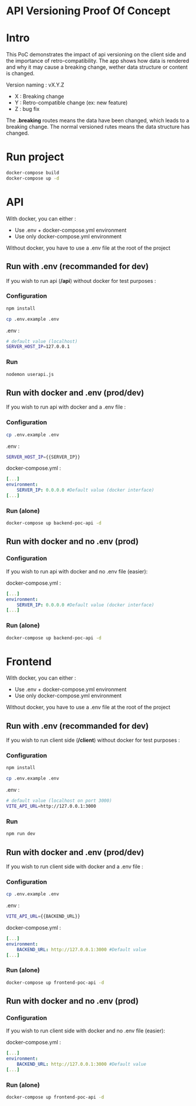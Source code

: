 # API Versioning Proof Of Concept

# Intro

This PoC demonstrates the impact of api versioning on the client side and the importance of retro-compatibility. 
The app shows how data is rendered and why it may cause a breaking change, wether data structure or content is changed. 

Version naming : vX.Y.Z
- X : Breaking change
- Y : Retro-compatible change (ex: new feature)
- Z : bug fix

The **.breaking** routes means the data have been changed, which leads to a breaking change. 
The normal versioned rutes means the data structure has changed. 

# Run project

```sh
docker-compose build
docker-compose up -d 
```

# API

With docker, you can either : 
- Use .env + docker-compose.yml environment
- Use only docker-compose.yml environment

Without docker, you have to use a .env file at the root of the project

## Run with .env (recommanded for dev)

If you wish to run api (**/api**) without docker for test purposes : 

### Configuration

```sh
npm install
```

```sh
cp .env.example .env 
```

.env : 

```sh
# default value (localhost)
SERVER_HOST_IP=127.0.0.1
```

### Run

```sh
nodemon userapi.js
```

## Run with docker and .env (prod/dev)

If you wish to run api with docker and a .env file : 

### Configuration

```sh
cp .env.example .env 
```

.env : 

```sh
SERVER_HOST_IP={{SERVER_IP}}
```

docker-compose.yml :
```yml
[...]
environment:
    SERVER_IP: 0.0.0.0 #Default value (docker interface)
[...]
```

### Run (alone)

```sh
docker-compose up backend-poc-api -d
```

## Run with docker and no .env (prod)

### Configuration

If you wish to run api with docker and no .env file (easier): 

docker-compose.yml :
```yml
[...]
environment:
    SERVER_IP: 0.0.0.0 #Default value (docker interface)
[...]
```

### Run (alone)

```sh
docker-compose up backend-poc-api -d
```

# Frontend 

With docker, you can either : 
- Use .env + docker-compose.yml environment
- Use only docker-compose.yml environment

Without docker, you have to use a .env file at the root of the project

## Run with .env (recommanded for dev)

If you wish to run client side (**/client**) without docker for test purposes : 

### Configuration

```sh
npm install
```

```sh
cp .env.example .env 
```

.env : 

```sh
# default value (localhost on port 3000)
VITE_API_URL=http://127.0.0.1:3000
```

### Run

```sh
npm run dev
```

## Run with docker and .env (prod/dev)

If you wish to run client side with docker and a .env file : 

### Configuration

```sh
cp .env.example .env 
```

.env : 

```sh
VITE_API_URL={{BACKEND_URL}}
```

docker-compose.yml :
```yml
[...]
environment:
    BACKEND_URL: http://127.0.0.1:3000 #Default value
[...]
```

### Run (alone)

```sh
docker-compose up frontend-poc-api -d
```


## Run with docker and no .env (prod)

### Configuration

If you wish to run client side with docker and no .env file (easier): 

docker-compose.yml :
```yml
[...]
environment:
    BACKEND_URL: http://127.0.0.1:3000 #Default value
[...]
```

### Run (alone)

```sh
docker-compose up frontend-poc-api -d
```